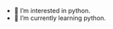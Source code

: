 - 👀 I’m interested in python.
- 🌱 I’m currently learning python.

<!---
tachibaringo/tachibaringo is a ✨ special ✨ repository because its `README.md` (this file) appears on your GitHub profile.
You can click the Preview link to take a look at your changes.
--->
